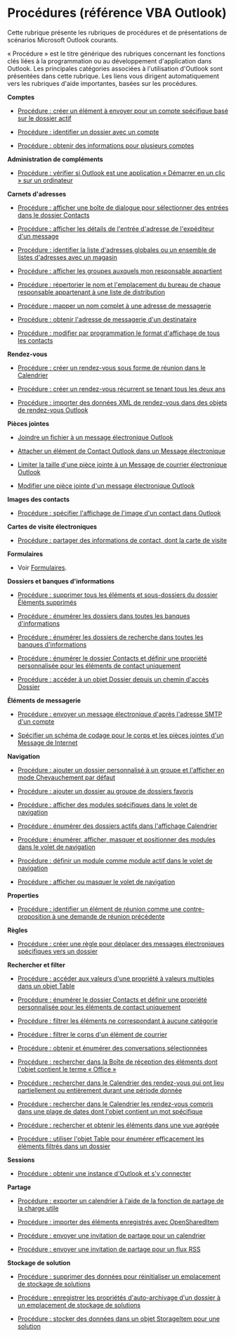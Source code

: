 
# Procédures (référence VBA Outlook)

Cette rubrique présente les rubriques de procédures et de présentations de scénarios Microsoft Outlook courants.
 

« Procédure » est le titre générique des rubriques concernant les fonctions clés liées à la programmation ou au développement d'application dans Outlook. Les principales catégories associées à l'utilisation d'Outlook sont présentées dans cette rubrique. Les liens vous dirigent automatiquement vers les rubriques d'aide importantes, basées sur les procédures.
 

 **Comptes**
 


- [Procédure : créer un élément à envoyer pour un compte spécifique basé sur le dossier actif](758e2e9c-3633-2e77-b9e0-14bb8078cf0b.md)
    
 
- [Procédure : identifier un dossier avec un compte](64dfbe81-933a-0929-e18c-a927156e50d4.md)
    
 
- [Procédure : obtenir des informations pour plusieurs comptes](af587ee2-429a-252f-ecb6-2f058b9a37a8.md)
    
 

 
 **Administration de compléments**
 

 

- [Procédure : vérifier si Outlook est une application « Démarrer en un clic » sur un ordinateur](4cdf9767-19b2-3976-460a-9470f5abac23.md)
    
 

 
 **Carnets d'adresses**
 

 

- [Procédure : afficher une boîte de dialogue pour sélectionner des entrées dans le dossier Contacts](6d31ad3e-8930-d571-3bfd-349efbf69232.md)
    
 
- [Procédure : afficher les détails de l'entrée d'adresse de l'expéditeur d'un message](6d8224a6-b565-699a-7e05-f0f9331bf089.md)
    
 
- [Procédure : identifier la liste d'adresses globales ou un ensemble de listes d'adresses avec un magasin](2cca6dc2-883d-b8cf-cd60-98614d2fb673.md)
    
 
- [Procédure : afficher les groupes auxquels mon responsable appartient](2f0ff92c-e026-4f62-c039-fbda9aaf1546.md)
    
 
- [Procédure : répertorier le nom et l'emplacement du bureau de chaque responsable appartenant à une liste de distribution](abc26854-62db-be7f-4025-46acbcb42541.md)
    
 
- [Procédure : mapper un nom complet à une adresse de messagerie](ac4e12f8-ea0f-02df-5ce9-23a1c7eda8e0.md)
    
 
- [Procédure : obtenir l'adresse de messagerie d'un destinataire](b645c227-a7d2-2861-3bf7-4190a19abe81.md)
    
 
- [Procédure : modifier par programmation le format d'affichage de tous les contacts](3cf2408e-4d9d-4b41-5cd0-1f3c12784fd4.md)
    
 

 
 **Rendez-vous**
 

- [Procédure : créer un rendez-vous sous forme de réunion dans le Calendrier](130b6ae1-d1a4-3805-7e9c-75543b93fff5.md)
    
 
- [Procédure : créer un rendez-vous récurrent se tenant tous les deux ans](ce15c1ad-2029-413f-4f03-8206ba7b112d.md)
    
 
- [Procédure : importer des données XML de rendez-vous dans des objets de rendez-vous Outlook](ecfd3849-877b-01ad-2b76-1a54e980f6e2.md)
    
 
 **Pièces jointes**
 

- [Joindre un fichier à un message électronique Outlook](44721ad9-750c-4813-bcdb-585ffe8b32c5.md)
    
 
- [Attacher un élément de Contact Outlook dans un Message électronique](ae5240ad-dc3e-4499-8fd0-d8c2d90aa9ba.md)
    
 
- [Limiter la taille d'une pièce jointe à un Message de courrier électronique Outlook](9a240e17-f715-482c-9a8b-c6be1144e15a.md)
    
 
- [Modifier une pièce jointe d'un message électronique Outlook](f5dac09a-272b-49d6-bf1e-82c3981260ed.md)
    
 
 **Images des contacts**
 

- [Procédure : spécifier l'affichage de l'image d'un contact dans Outlook](http://msdn.microsoft.com/library/0c518245-2c52-435d-98ad-ffad72a4527b%28Office.15%29.aspx)
    
 
 **Cartes de visite électroniques**
 

 

- [Procédure : partager des informations de contact, dont la carte de visite](57218e2f-a6fd-bd52-0065-b8ff8b480d3c.md)
    
 

 
 **Formulaires**
 

 

- Voir [Formulaires](75335f71-2142-1384-4f39-aef650e85f9b.md).
    
 

 
 **Dossiers et banques d'informations**
 

 

- [Procédure : supprimer tous les éléments et sous-dossiers du dossier Éléments supprimés](359a416b-43d4-396e-e348-5624c4ca3599.md)
    
 
- [Procédure : énumérer les dossiers dans toutes les banques d'informations](9c78ecee-7b9b-bec0-5510-3224cd9aa1fd.md)
    
 
- [Procédure : énumérer les dossiers de recherche dans toutes les banques d'informations](513b0a63-1c0f-480c-214d-7a30be137875.md)
    
 
- [Procédure : énumérer le dossier Contacts et définir une propriété personnalisée pour les éléments de contact uniquement](6a4cd2e4-a5ec-e55c-0d47-ff618c186c8e.md)
    
 
- [Procédure : accéder à un objet Dossier depuis un chemin d'accès Dossier](c576924a-6bf9-7bae-bcee-7bacd299e144.md)
    
 

 
 **Éléments de messagerie**
 

- [Procédure : envoyer un message électronique d'après l'adresse SMTP d'un compte](5e5f707d-8771-bd5f-945b-58537732d99a.md)
    
 
- [Spécifier un schéma de codage pour le corps et les pièces jointes d'un Message de Internet](e6207bf2-238d-2b7a-cd80-5783e49c05ec.md)
    
 

 
 **Navigation**
 

 

- [Procédure : ajouter un dossier personnalisé à un groupe et l'afficher en mode Chevauchement par défaut](79622092-bc9e-fd75-5579-dc626268d163.md)
    
 
- [Procédure : ajouter un dossier au groupe de dossiers favoris](5d0b448e-2f43-a58c-e44d-eecb9971f7ed.md)
    
 
- [Procédure : afficher des modules spécifiques dans le volet de navigation](1a1017da-3047-fd58-fd92-ce0e750df7a6.md)
    
 
- [Procédure : énumérer des dossiers actifs dans l'affichage Calendrier](379bd7c7-d0bc-856f-4432-17e38342611b.md)
    
 
- [Procédure : énumérer, afficher, masquer et positionner des modules dans le volet de navigation](3e510798-3a31-6ec6-6c45-8e0d1759ca1b.md)
    
 
- [Procédure : définir un module comme module actif dans le volet de navigation](c7aeafcf-d88d-8d79-8dfd-e336cf00f101.md)
    
 
- [Procédure : afficher ou masquer le volet de navigation](ef4ad7b9-6475-7b28-ce79-fbefe29b193c.md)
    
 

 
 **Properties**
 

- [Procédure : identifier un élément de réunion comme une contre-proposition à une demande de réunion précédente](42d53f48-d9de-18d8-d39b-86feceff0eaa.md)
    
 
 **Règles**
 

 

- [Procédure : créer une règle pour déplacer des messages électroniques spécifiques vers un dossier](e72fa307-8224-c2d2-1318-a18cd8e9f22f.md)
    
 

 
 **Rechercher et filter**
 

 

- [Procédure : accéder aux valeurs d'une propriété à valeurs multiples dans un objet Table](e914b32b-d290-705b-d4fc-fecfba85fd8b.md)
    
 
- [Procédure : énumérer le dossier Contacts et définir une propriété personnalisée pour les éléments de contact uniquement](6a4cd2e4-a5ec-e55c-0d47-ff618c186c8e.md)
    
 
- [Procédure : filtrer les éléments ne correspondant à aucune catégorie](d351052d-6cc5-85ac-9791-c7b8ccfc5282.md)
    
 
- [Procédure : filtrer le corps d'un élément de courrier](15d8fec5-4b3d-340b-2394-479abf29847c.md)
    
 
- [Procédure : obtenir et énumérer des conversations sélectionnées](3bba1e98-b2eb-c53d-354a-bdd899b65a59.md)
    
 
- [Procédure : rechercher dans la Boîte de réception des éléments dont l'objet contient le terme « Office »](2a2fa978-8652-edd4-ad8f-efeffc8faf65.md)
    
 
- [Procédure : rechercher dans le Calendrier des rendez-vous qui ont lieu partiellement ou entièrement durant une période donnée](3ff170d3-f098-51ab-9ae4-0e71cc587bac.md)
    
 
- [Procédure : rechercher dans le Calendrier les rendez-vous compris dans une plage de dates dont l'objet contient un mot spécifique](92b6f569-e10e-d2cd-c941-0f062183d2bd.md)
    
 
- [Procédure : rechercher et obtenir les éléments dans une vue agrégée](bd62f7b8-f110-ee0a-5930-877f14353a84.md)
    
 
- [Procédure : utiliser l'objet Table pour énumérer efficacement les éléments filtrés dans un dossier](df82b04e-dffd-d621-10dd-34ee03df2051.md)
    
 

 
 **Sessions**
 

 

- [Procédure : obtenir une instance d'Outlook et s'y connecter](ef369364-6500-2759-3ef4-ed4411112e96.md)
    
 

 
 **Partage**
 

 

- [Procédure : exporter un calendrier à l'aide de la fonction de partage de la charge utile](acd7d29e-12d6-a5ea-c1a6-8b3165b27dc7.md)
    
 
- [Procédure : importer des éléments enregistrés avec OpenSharedItem](e3e770c4-a4fd-6484-dbee-0d5e5141d9f9.md)
    
 
- [Procédure : envoyer une invitation de partage pour un calendrier](830f0c51-251c-f0f4-71b8-6090089022c5.md)
    
 
- [Procédure : envoyer une invitation de partage pour un flux RSS](0b5b8ff5-d990-d869-7f80-15bbdcbec5a2.md)
    
 

 
 **Stockage de solution**
 

 

- [Procédure : supprimer des données pour réinitialiser un emplacement de stockage de solutions](38147c59-3145-3df1-7488-1df26ba0e1fa.md)
    
 
- [Procédure : enregistrer les propriétés d'auto-archivage d'un dossier à un emplacement de stockage de solutions](fbcdbbdf-3320-85f3-2dae-200fddd67285.md)
    
 
- [Procédure : stocker des données dans un objet StorageItem pour une solution](75adfdbe-1c4d-fbd0-22ea-8f8fd5e212a5.md)
    
 

 

